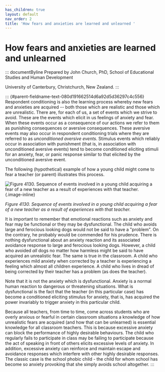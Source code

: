 ```yaml
---
has_children: true
layout: default
nav_order: 2
title: 'How fears and anxieties are learned and unlearned '
---
```

# How fears and anxieties are learned and unlearned 


::: documentByline
Prepared by John Church, PhD, School of Educational Studies and Human
Development

University of Canterbury, Christchurch, New Zealand.
:::

::: {#parent-fieldname-text-080d191662514d6a92d5d36297c4c556}
Respondent conditioning is also the learning process whereby new fears
and anxieties are acquired -- both those which are realistic and those
which are unrealistic. There are, for each of us, a set of events which
we strive to avoid. These are the events which elicit in us feelings of
anxiety and fear. When these events occur as a consequence of our
actions we refer to them as punishing consequences or aversive
consequences. These aversive events may also occur in respondent
conditioning trials where they are referred to as *unconditioned
aversive events*. Stimulus events which reliably occur in association
with punishment (that is, in association with unconditioned aversive
events) tend to become conditioned eliciting stimuli for an anxiety,
fear, or panic response similar to that elicited by the unconditioned
aversive event.

The following (hypothetical) example of how a young child might come to
fear a teacher (or parent) illustrates this process.

![Figure 4130. Sequence of events involved in a young child acquiring a
fear of a new teacher as a result of experiences with that
teacher.](../../../../../assets/images/Figure4130.png "Figure 4130. Sequence of events involved in a young child acquiring a fear of a new teacher as a result of experiences with that teacher."){.image-inline}

*Figure 4130. Sequence of events involved in a young child acquiring a
fear of a new teacher as a result of experiences with that teacher.*

It is important to remember that emotional reactions such as anxiety and
fear may be functional or they may be dysfunctional. The child who
avoids large and ferocious looking dogs would not be said to have a
"problem". On the contrary, he probably would be commended for his
prudence. There is nothing dysfunctional about an anxiety reaction and
its associated avoidance response to large and ferocious looking dogs.
However, a child who avoided *all* dogs no matter how harmless might be
said to have acquired an unrealistic fear. The same is true in the
classroom. A child who experiences mild anxiety when corrected by a
teacher is experiencing a feeling which almost all children experience.
A child who lives in dread of being corrected by their teacher has a
problem (as does the teacher).

Note that it is not the anxiety which is dysfunctional. Anxiety is a
normal human reaction to dangerous or threatening situations. What is
dysfunctional is the fact that the teacher (in this particular case) has
become a conditioned eliciting stimulus for anxiety, that is, has
acquired the power invariably to trigger anxiety in this particular
child.

Because all teachers, from time to time, come across students who are
overly anxious or fearful in certain classroom situations a knowledge of
how unrealistic fears are acquired (and how that can be unlearned) is
essential knowledge for all classroom teachers. This is because
excessive anxiety can block the performance of highly desirable
behaviours. The child who regularly fails to participate in class may be
failing to participate because the act of speaking in front of others
elicits excessive levels of anxiety. In addition, excessive anxiety can
reinforce and maintain escape and avoidance responses which interfere
with other highly desirable responses. The classic case is the school
phobic child - the child for whom school has become so anxiety provoking
that she simply avoids school altogether.
:::
